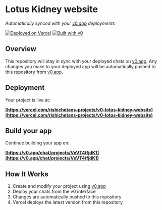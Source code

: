 # Lotus Kidney website

*Automatically synced with your [v0.app](https://v0.app) deployments*

[![Deployed on Vercel](https://img.shields.io/badge/Deployed%20on-Vercel-black?style=for-the-badge&logo=vercel)](https://vercel.com/rishichetans-projects/v0-lotus-kidney-website)
[![Built with v0](https://img.shields.io/badge/Built%20with-v0.app-black?style=for-the-badge)](https://v0.app/chat/projects/VeVT4tfjdK1)

## Overview

This repository will stay in sync with your deployed chats on [v0.app](https://v0.app).
Any changes you make to your deployed app will be automatically pushed to this repository from [v0.app](https://v0.app).

## Deployment

Your project is live at:

**[https://vercel.com/rishichetans-projects/v0-lotus-kidney-website](https://vercel.com/rishichetans-projects/v0-lotus-kidney-website)**

## Build your app

Continue building your app on:

**[https://v0.app/chat/projects/VeVT4tfjdK1](https://v0.app/chat/projects/VeVT4tfjdK1)**

## How It Works

1. Create and modify your project using [v0.app](https://v0.app)
2. Deploy your chats from the v0 interface
3. Changes are automatically pushed to this repository
4. Vercel deploys the latest version from this repository
